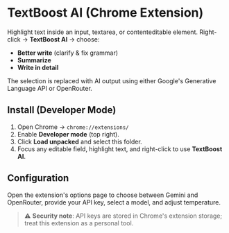 # TextBoost AI (Chrome Extension)

Highlight text inside an input, textarea, or contenteditable element. Right-click → **TextBoost AI** → choose:
- **Better write** (clarify & fix grammar)
- **Summarize**
- **Write in detail**

The selection is replaced with AI output using either Google's Generative Language API or OpenRouter.

## Install (Developer Mode)

1. Open Chrome → `chrome://extensions/`
2. Enable **Developer mode** (top right).
3. Click **Load unpacked** and select this folder.
4. Focus any editable field, highlight text, and right-click to use **TextBoost AI**.

## Configuration

Open the extension's options page to choose between Gemini and OpenRouter, provide your API key, select a model, and adjust temperature.

> ⚠️ **Security note**: API keys are stored in Chrome's extension storage; treat this extension as a personal tool.
